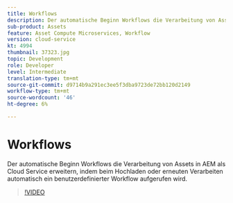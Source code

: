 ```yaml
---
title: Workflows
description: Der automatische Beginn Workflows die Verarbeitung von Assets erweitern, indem beim Hochladen oder erneuten Verarbeiten automatisch ein benutzerdefinierter Workflow aufgerufen wird.
sub-product: Assets
feature: Asset Compute Microservices, Workflow
version: cloud-service
kt: 4994
thumbnail: 37323.jpg
topic: Development
role: Developer
level: Intermediate
translation-type: tm+mt
source-git-commit: d9714b9a291ec3ee5f3dba9723de72bb120d2149
workflow-type: tm+mt
source-wordcount: '46'
ht-degree: 6%

---
```



# Workflows

Der automatische Beginn Workflows die Verarbeitung von Assets in AEM als Cloud Service erweitern, indem beim Hochladen oder erneuten Verarbeiten automatisch ein benutzerdefinierter Workflow aufgerufen wird.

>[!VIDEO](https://video.tv.adobe.com/v/37323/?quality=12&learn=on&hidetitle=true)
